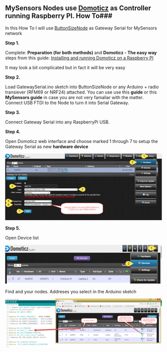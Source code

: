 ## MySensors Nodes use [Domoticz](https://domoticz.com/) as Controller running Raspberry PI. How To###

In this How To I will use [ButtonSizeNode](https://github.com/EasySensors/ButtonSizeNode) as Gateway Serial for MySensors network

**Step 1.**

Complete: **Preparation (for both methods)** and  **Domoticz - The easy way** steps from this guide:
[ Installing and running Domoticz on a Raspberry PI](https://www.domoticz.com/wiki/Installing_and_running_Domoticz_on_a_Raspberry_PI)

It may look a bit complicated but in fact it will be very easy

**Step 2.**


Load GatewaySerial.ino sketch into ButtonSizeNode or any Arduino + radio transiever (RFM69 or NRF24) attached. You can use use this **guide** or this **MySensors guide** in case you are not very famaliar with the matter.
Connect USB FTDI to the Node to turn it into Serial Gateway.

**Step 3.**

Connect Gateway Serial into any RaspberryPi USB.

**Step 4.**


Open Domoticz web interface and choose marked 1 through 7 to setup the Gateway Serial as new **hardware device**  


![hardware device](https://github.com/EasySensors/ButtonSizeNode/blob/master/pics/domotizHrdwr.jpg?raw=true)

**Step 5.**


Open Device list

![](https://github.com/EasySensors/ButtonSizeNode/blob/master/pics/domotizDevicesList1.jpg?raw=true)


Find and your nodes. Addreses you select in the Arduino sketch


![](https://github.com/EasySensors/ButtonSizeNode/blob/master/pics/domotizDevicesList.jpg?raw=true)
